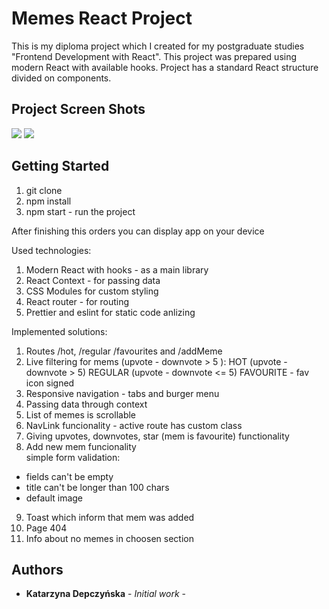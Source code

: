 # Memes React Project

This is my diploma project which I created for my postgraduate studies "Frontend Development with React". This project was prepared using modern React with available hooks. Project has a standard React structure divided on components.

## Project Screen Shots
![](https://scontent-waw1-1.xx.fbcdn.net/v/t1.15752-9/202844334_518624259288745_995000662882861855_n.png?_nc_cat=109&ccb=1-3&_nc_sid=ae9488&_nc_ohc=LeqCGmiR2AsAX8ILQYw&_nc_ht=scontent-waw1-1.xx&oh=e43e960b268d217b6e582195719860ac&oe=60D46773)
![](https://scontent-waw1-1.xx.fbcdn.net/v/t1.15752-9/202773738_1478886992457568_3246982369097135854_n.png?_nc_cat=110&ccb=1-3&_nc_sid=ae9488&_nc_ohc=e_uD2cU8RsUAX8Wsi4B&_nc_ht=scontent-waw1-1.xx&oh=3cecac96dd2200eb51bbd7fcc1e56e7b&oe=60D3F7D9)

## Getting Started
1. git clone 
2. npm install
3. npm start - run the project

After finishing this orders you can display app on your device

Used technologies:
 1. Modern React with hooks - as a main library
 2. React Context - for passing data
 3. CSS Modules for custom styling
 4. React router - for routing
 5. Prettier and eslint for static code anlizing

Implemented solutions:

 1. Routes /hot, /regular /favourites and /addMeme
 2. Live filtering for mems (upvote - downvote > 5 ):
 HOT (upvote - downvote > 5)
 REGULAR (upvote - downvote <= 5)
 FAVOURITE - fav icon signed
 3. Responsive navigation - tabs and burger menu
 4. Passing data through context
 5. List of memes is scrollable
 6. NavLink funcionality - active route has custom class
 7. Giving upvotes, downvotes, star (mem is favourite) functionality
 8. Add new mem funcionality\
    simple form validation: 
  - fields can't be empty
  - title can't be longer than 100 chars
  - default image
  9. Toast which inform that mem was added
  10. Page 404
  11. Info about no memes in choosen section

## Authors

* **Katarzyna Depczyńska** - *Initial work* -
